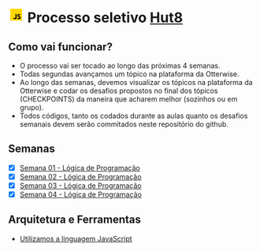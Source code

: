 # ![](images/icons8-javascript-color-32.png) Processo seletivo [Hut8](http://hut8.com.br/)

## Como vai funcionar?

- O processo vai ser tocado ao longo das próximas 4 semanas.
- Todas segundas avançamos um tópico na plataforma da Otterwise.
- Ao longo das semanas, devemos visualizar os tópicos na plataforma da Otterwise  e codar os desafios propostos no final dos tópicos (CHECKPOINTS) da maneira que acharem melhor (sozinhos ou em grupo).
- Todos códigos, tanto os codados durante as aulas quanto os desafios semanais devem serão commitados neste repositório do github.

## Semanas

- [x] [Semana 01 - Lógica de Programação](./Semana%2001%20-%20L%C3%B3gica%20de%20Programa%C3%A7%C3%A3o/)
- [x] [Semana 02 - Lógica de Programação](./Semana%2002%20-%20L%C3%B3gica%20de%20Programa%C3%A7%C3%A3o/)
- [x] [Semana 03 - Lógica de Programação](./Semana%2003%20-%20L%C3%B3gica%20de%20Programa%C3%A7%C3%A3o/)
- [x] [Semana 04 - Lógica de Programação](./Semana%2004%20-%20L%C3%B3gica%20de%20Programa%C3%A7%C3%A3o/)

## Arquitetura e Ferramentas

- [Utilizamos a linguagem JavaScript](https://www.javascript.com/)